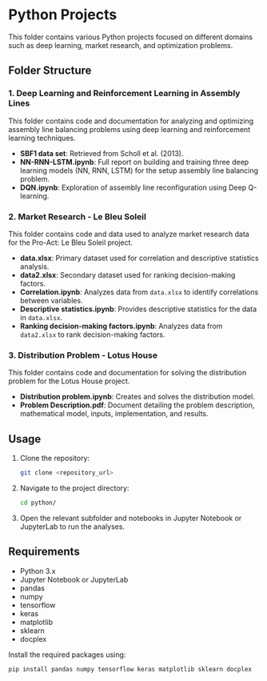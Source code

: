 # Python Projects

This folder contains various Python projects focused on different domains such as deep learning, market research, and optimization problems.

## Folder Structure

### 1. Deep Learning and Reinforcement Learning in Assembly Lines

This folder contains code and documentation for analyzing and optimizing assembly line balancing problems using deep learning and reinforcement learning techniques.

- **SBF1 data set**: Retrieved from Scholl et al. (2013).
- **NN-RNN-LSTM.ipynb**: Full report on building and training three deep learning models (NN, RNN, LSTM) for the setup assembly line balancing problem.
- **DQN.ipynb**: Exploration of assembly line reconfiguration using Deep Q-learning.

### 2. Market Research - Le Bleu Soleil

This folder contains code and data used to analyze market research data for the Pro-Act: Le Bleu Soleil project.

- **data.xlsx**: Primary dataset used for correlation and descriptive statistics analysis.
- **data2.xlsx**: Secondary dataset used for ranking decision-making factors.
- **Correlation.ipynb**: Analyzes data from `data.xlsx` to identify correlations between variables.
- **Descriptive statistics.ipynb**: Provides descriptive statistics for the data in `data.xlsx`.
- **Ranking decision-making factors.ipynb**: Analyzes data from `data2.xlsx` to rank decision-making factors.

### 3. Distribution Problem - Lotus House

This folder contains code and documentation for solving the distribution problem for the Lotus House project.

- **Distribution problem.ipynb**: Creates and solves the distribution model.
- **Problem Description.pdf**: Document detailing the problem description, mathematical model, inputs, implementation, and results.

## Usage

1. Clone the repository:
    ```bash
    git clone <repository_url>
    ```
2. Navigate to the project directory:
    ```bash
    cd python/
    ```
3. Open the relevant subfolder and notebooks in Jupyter Notebook or JupyterLab to run the analyses.

## Requirements

- Python 3.x
- Jupyter Notebook or JupyterLab
- pandas
- numpy
- tensorflow
- keras
- matplotlib
- sklearn
- docplex

Install the required packages using:
```bash
pip install pandas numpy tensorflow keras matplotlib sklearn docplex

